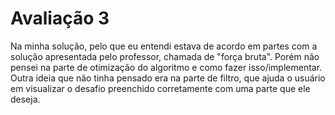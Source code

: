 # Avaliação 3

Na minha solução, pelo que eu entendi estava de acordo em partes com a solução apresentada pelo professor, chamada de "força bruta". Porém não pensei na parte de otimização do algoritmo e como fazer isso/implementar. Outra ideia que não tinha pensado era na parte de filtro, que ajuda o usuário em visualizar o desafio preenchido corretamente com uma parte que ele deseja.